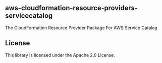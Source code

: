 ## aws-cloudformation-resource-providers-servicecatalog

The CloudFormation Resource Provider Package For AWS Service Catalog

## License

This library is licensed under the Apache 2.0 License.

